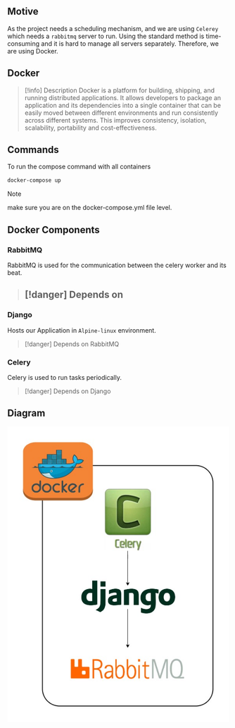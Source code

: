 ## Motive
As the project needs a scheduling mechanism, and we are using `Celerey` which needs a `rabbitmq` server to run.
Using the standard method is time-consuming and it is hard to manage all servers separately.
Therefore, we are using Docker.

## Docker

>[!info] Description 
>Docker is a platform for building, shipping, and running distributed applications. It allows developers to package an application and its dependencies into a single container that can be easily moved between different environments and run consistently across different systems. This improves consistency, isolation, scalability, portability and cost-effectiveness.

## Commands

To run the compose command with all containers
```bash
docker-compose up
```

>[!note] 
>make sure you are on the docker-compose.yml file level.

<div style="page-break-after: always;"></div>

## Docker Components

### RabbitMQ

RabbitMQ is used for the communication between the celery worker and its beat.

>[!danger] Depends on
> -- 

### Django

Hosts our Application in `Alpine-linux` environment.

>[!danger] Depends on
> RabbitMQ

### Celery

Celery is used to run tasks periodically.

>[!danger] Depends on
> Django  

## Diagram

![Docker stack | 300](/images/docker.jpg)
